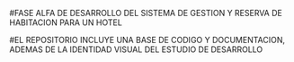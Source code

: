 #FASE ALFA DE DESARROLLO DEL SISTEMA DE GESTION Y RESERVA DE HABITACION PARA UN HOTEL

#EL REPOSITORIO INCLUYE UNA BASE DE CODIGO Y DOCUMENTACION, ADEMAS DE LA IDENTIDAD VISUAL DEL ESTUDIO DE DESARROLLO